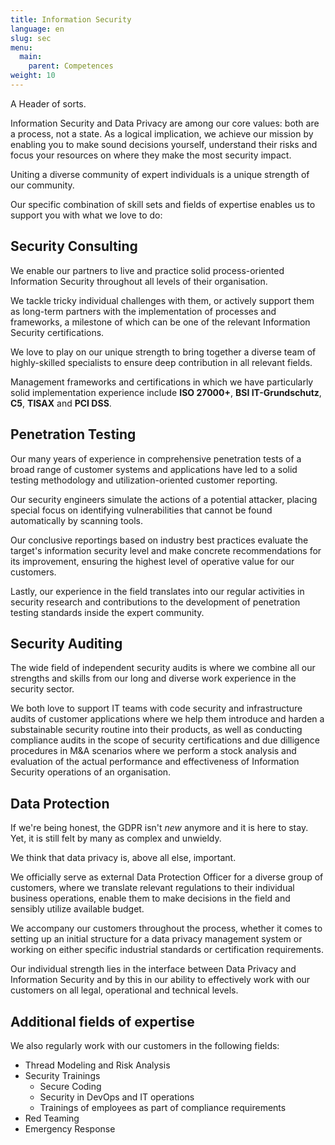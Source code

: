 ```yaml
---
title: Information Security
language: en
slug: sec
menu:
  main:
    parent: Competences
weight: 10
---
```


<p class="lead">
   A Header of sorts.
</p>

Information Security and Data Privacy are among our core values: both are a process, not a state. As a logical implication, we achieve our mission by enabling you to make sound decisions yourself, understand their risks and focus your resources on where they make the most security impact.

Uniting a diverse community of expert individuals is a unique strength of our community.

Our specific combination of skill sets and fields of expertise enables us to support you with what we love to do:

## Security Consulting

We enable our partners to live and practice solid process-oriented Information Security throughout all levels of their organisation.

We tackle tricky individual challenges with them, or actively support them as long-term partners with the implementation of processes and frameworks, a milestone of which can be one of the relevant Information Security certifications.

We love to play on our unique strength to bring together a diverse team of highly-skilled specialists to ensure deep contribution in all relevant fields.

Management frameworks and certifications in which we have particularly solid implementation experience include __ISO 27000+__, __BSI IT-Grundschutz__, __C5__, __TISAX__ and __PCI DSS__.

## Penetration Testing

Our many years of experience in comprehensive penetration tests of a broad range of customer systems and applications have led to a solid testing methodology and utilization-oriented customer reporting. 

Our security engineers simulate the actions of a potential attacker, placing special focus on identifying vulnerabilities that cannot be found automatically by scanning tools.

Our conclusive reportings based on industry best practices evaluate the target's information security level and make concrete recommendations for its improvement, ensuring the highest level of operative value for our customers. 

Lastly, our experience in the field translates into our regular activities in security research and contributions to the development of penetration testing standards inside the expert community.

## Security Auditing

The wide field of independent security audits is where we combine all our strengths and skills from our long and diverse work experience in the security sector.

We both love to support IT teams with code security and infrastructure audits of customer applications where we help them introduce and harden a substainable security routine into their products, as well as conducting compliance audits in the scope of security certifications and due dilligence procedures in M&A scenarios where we perform a stock analysis and evaluation of the actual performance and effectiveness of Information Security operations of an organisation.

## Data Protection

If we're being honest, the GDPR isn't _new_ anymore and it is here to stay. Yet, it is still felt by many as complex and unwieldy.

We think that data privacy is, above all else, important.

We officially serve as external Data Protection Officer for a diverse group of customers, where we translate relevant regulations to their individual business operations, enable them to make decisions in the field and sensibly utilize available budget.

We accompany our customers throughout the process, whether it comes to setting up an initial structure for a data privacy management system or working on either specific industrial standards or certification requirements.

Our individual strength lies in the interface between Data Privacy and Information Security and by this in our ability to effectively work with our customers on all legal, operational and technical levels.

## Additional fields of expertise

We also regularly work with our customers in the following fields:
* Thread Modeling and Risk Analysis
* Security Trainings
  * Secure Coding
  * Security in DevOps and IT operations
  * Trainings of employees as part of compliance requirements
* Red Teaming
* Emergency Response


